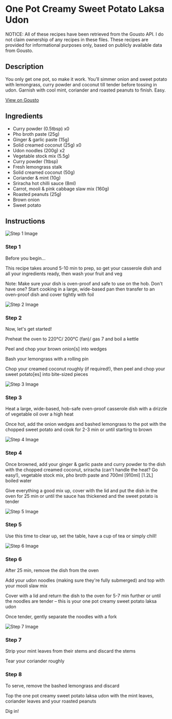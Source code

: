 # One Pot Creamy Sweet Potato Laksa Udon

NOTICE: All of these recipes have been retrieved from the Gousto API. I do not claim ownership of any recipes in these files. These recipes are provided for informational purposes only, based on publicly available data from Gousto.

## Description

You only get one pot, so make it work. You’ll simmer onion and sweet potato with lemongrass, curry powder and coconut till tender before tossing in udon. Garnish with cool mint, coriander and roasted peanuts to finish. Easy.

[View on Gousto](https://www.gousto.co.uk/recipes/cookbook/one-pot-creamy-sweet-potato-laksa-udon)

## Ingredients

- Curry powder (0.5tbsp) x0
- Pho broth paste (25g)
- Ginger & garlic paste (15g)
- Solid creamed coconut (25g) x0
- Udon noodles (200g) x2
- Vegetable stock mix (5.5g)
- Curry powder (1tbsp)
- Fresh lemongrass stalk
- Solid creamed coconut (50g)
- Coriander & mint (10g)
- Sriracha hot chilli sauce (8ml)
- Carrot, mooli & pink cabbage slaw mix (160g)
- Roasted peanuts (25g)
- Brown onion
- Sweet potato

## Instructions

![Step 1 Image](https://production-media.gousto.co.uk/cms/recipe-step-image/Admin10mm-Step-1-2-1688641272449-x200.jpg)

### Step 1

Before you begin...

This recipe takes around 5-10 min to prep, so get your casserole dish and all your ingredients ready, then wash your fruit and veg

Note: Make sure your dish is oven-proof and safe to use on the hob. Don't have one? Start cooking in a large, wide-based pan then transfer to an oven-proof dish and cover tightly with foil

![Step 2 Image](https://production-media.gousto.co.uk/cms/recipe-step-image/Step-2-1688641283525-x200.jpg)

### Step 2

Now, let's get started!

Preheat the oven to 220°C/ 200°C (fan)/ gas 7 and boil a kettle

Peel and chop your brown onion[s] into wedges

Bash your lemongrass with a rolling pin

Chop your creamed coconut roughly (if required!), then peel and chop your sweet potato[es] into bite-sized pieces

![Step 3 Image](https://production-media.gousto.co.uk/cms/recipe-step-image/Step-3-1688641288757-x200.jpg)

### Step 3

Heat a large, wide-based, hob-safe oven-proof casserole dish with a drizzle of vegetable oil over a high heat

Once hot, add the onion wedges and bashed lemongrass to the pot with the chopped sweet potato and cook for 2-3 min or until starting to brown

![Step 4 Image](https://production-media.gousto.co.uk/cms/recipe-step-image/Step-4-1-1688641295666-x200.jpg)

### Step 4

Once browned, add your ginger & garlic paste and curry powder to the dish with the chopped creamed coconut, sriracha (can't handle the heat? Go easy!), vegetable stock mix, pho broth paste and 700ml <span class="text-purple">[910ml]</span> <span class="text-danger">[1.2L] </span>boiled water

Give everything a good mix up, cover with the lid and put the dish in the oven for 25 min or until the sauce has thickened and the sweet potato is tender

![Step 5 Image](https://production-media.gousto.co.uk/cms/recipe-step-image/Step-5-1688641355082-x200.jpg)

### Step 5

Use this time to clear up, set the table, have a cup of tea or simply chill!

![Step 6 Image](https://production-media.gousto.co.uk/cms/recipe-step-image/Step-6-1688641358566-x200.jpg)

### Step 6

After 25 min, remove the dish from the oven

Add your udon noodles (making sure they're fully submerged) and top with your mooli slaw mix

Cover with a lid and return the dish to the oven for 5-7 min further or until the noodles are tender – this is your one pot creamy sweet potato laksa udon

Once tender, gently separate the noodles with a fork

![Step 7 Image](https://production-media.gousto.co.uk/cms/recipe-step-image/Step-7-1688641361505-x200.jpg)

### Step 7

Strip your mint leaves from their stems and discard the stems

Tear your coriander roughly

### Step 8

To serve, remove the bashed lemongrass and discard

Top the one pot creamy sweet potato laksa udon with the mint leaves, coriander leaves and your roasted peanuts

Dig in!

